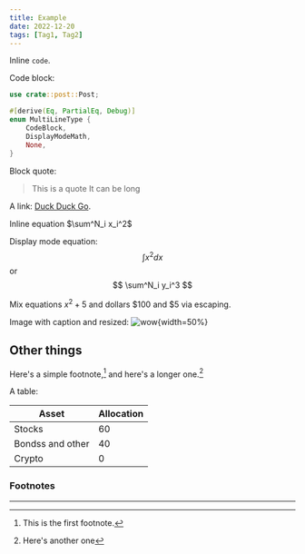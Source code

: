 ```yaml
---
title: Example
date: 2022-12-20
tags: [Tag1, Tag2]
---
```



Inline `code`.

Code block: 

```rust
use crate::post::Post;

#[derive(Eq, PartialEq, Debug)]
enum MultiLineType {
    CodeBlock,
    DisplayModeMath,
    None,
}
```

Block quote:
> This is a quote
> It can be long

A link: [Duck Duck Go](https://duckduckgo.com).


Inline equation $\sum^N_i x_i^2$

Display mode equation: $$ \int x^2 dx $$ or 
$$
\sum^N_i y_i^3
$$

Mix equations $x^2 + 5$ and dollars \$100 and \$5 via escaping. 

Image with caption and resized:
![wow](images/car.jpg){width=50%}


## Other things

Here's a simple footnote,[^1] and here's a longer one.[^bignote]

A table:

| Asset      | Allocation |
| ----------- | ----------- |
| Stocks      | 60       |
| Bondss and other  | 40        |
| Crypto | 0 |


### Footnotes
___


[^1]: This is the first footnote.


[^bignote]: Here's another one